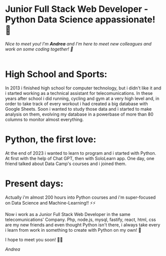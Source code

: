 # Junior Full Stack Web Developer - Python Data Science appassionate! 🚀
_Nice to meet you! I'm **Andrea** and I'm here to meet new colleagues and work on some coding together! 🌱_
<br><br>

# High School and Sports:
In 2013 i finished high school for computer technology, but i didn't like it and i started working as a technical assistant for telecomunications.
In these years after school i did running, cycling and gym at a very high level and, in order to take track of every workout i had created a big database with Google Sheets.
Soon i wanted to study those data and i started to make analysis on them, evolving my database in a powerbase of more than 80 columns to monitor almost everything.

# Python, the first love:
At the end of 2023 i wanted to learn to program and i started with Python.
At first with the help of Chat GPT, then with SoloLearn app.
One day, one friend talked about Data Camp's courses and i joined them.

# Present days:
Actually i'm almost 200 hours into Python courses and i'm super-focused on Data Science and Machine-Learning!! ⚡⚡

Now i work as a Junior Full Stack Web Developer in the same telecomunications' Company.
Php, node.js, mysql, fastify, react, html, css are my new friends and even thought Python isn't there, i always take every i learn from work in something to create with Python on my own! 👀

I hope to meet you soon! 🎉🎉

_Andrea_


<!---
gobbez/gobbez is a ✨ special ✨ repository because its `README.md` (this file) appears on your GitHub profile.
You can click the Preview link to take a look at your changes.
--->
